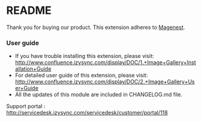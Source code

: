 # README
Thank you for buying our product.
This extension adheres to [Magenest](https://store.magenest.com/).

### User guide
- If you have trouble installing this extension, please visit: http://www.confluence.izysync.com/display/DOC/1.+Image+Gallery+Installation+Guide
- For detailed user guide of this extension, please visit: http://www.confluence.izysync.com/display/DOC/2.+Image+Gallery+User+Guide
- All the updates of this module are included in CHANGELOG.md file.

Support portal : http://servicedesk.izysync.com/servicedesk/customer/portal/118